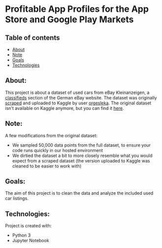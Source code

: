 # Profitable App Profiles for the App Store and Google Play Markets

## Table of contents
* [About](#about)
* [Note](#note)
* [Goals](#goals)
* [Technologies](#technologies)


## About:
This project is about a dataset of used cars from eBay Kleinanzeigen, a [classifieds](https://en.wikipedia.org/wiki/Classified_advertising) section of the German eBay website. The dataset was originally [scraped](https://en.wikipedia.org/wiki/Web_scraping) and uploaded to Kaggle by user [orgesleka](https://www.kaggle.com/orgesleka).
The original dataset isn't available on Kaggle anymore, but you can find it [here](https://data.world/data-society/used-cars-data).

## Note:
A few modifications from the original dataset:

- We sampled 50,000 data points from the full dataset, to ensure your code runs quickly in our hosted environment
- We dirtied the dataset a bit to more closely resemble what you would expect from a scraped dataset (the version uploaded to Kaggle was cleaned to be easier to work with)

## Goals:
The aim of this project is to clean the data and analyze the included used car listings.

## Technologies:
Project is created with:
* Python 3
* Jupyter Notebook

